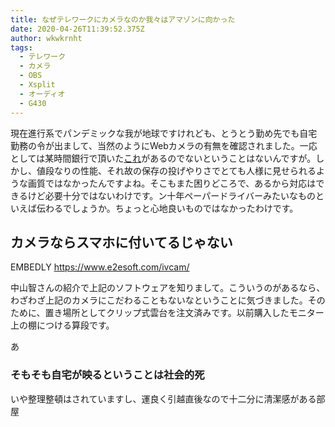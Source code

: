 ```yaml
---
title: なぜテレワークにカメラなのか我々はアマゾンに向かった
date: 2020-04-26T11:39:52.375Z
author: wkwkrnht
tags:
  - テレワーク
  - カメラ
  - OBS
  - Xsplit
  - オーディオ
  - G430
---
```

現在進行系でパンデミックな我が地球ですけれども、とうとう勤め先でも自宅勤務の令が出まして、当然のようにWebカメラの有無を確認されました。一応としては某時間銀行で頂いた[これ](https://akiba-pc.watch.impress.co.jp/docs/wakiba/find/1245682.html)があるのでないということはないんですが。しかし、値段なりの性能、それ故の保存の投げやりさでとても人様に見せられるような画質ではなかったんですよね。そこもまた困りどころで、あるから対応はできるけど必要十分ではないわけです。ン十年ペーパードライバーみたいなものといえば伝わるでしょうか。ちょっと心地良いものではなかったわけです。

## カメラならスマホに付いてるじゃない

EMBEDLY https://www.e2esoft.com/ivcam/

中山智さんの紹介で上記のソフトウェアを知りまして。こういうのがあるなら、わざわざ上記のカメラにこだわることもないなということに気づきました。そのために、置き場所としてクリップ式雲台を注文済みです。以前購入したモニター上の棚につける算段です。

あ

### そもそも自宅が映るということは社会的死

いや整理整頓はされていますし、運良く引越直後なので十二分に清潔感がある部屋